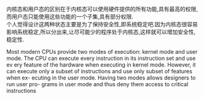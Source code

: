 内核态和用户态的区别在于内核态可以使用硬件提供的所有功能,具有最高的权限,而用户态只能使用这些功能的一个子集,具有部分权限.  
个人觉得设计这两种状态主要是为了保持安全性,即系统稳定吧.因为内核态很容易影响系统稳定,所以分出来,让尽可能少的程序处于内核态,这样就可以增加安全性,稳定性.







Most modern CPUs provide two modes of execution: kernel mode and user
mode. The CPU can execute every instruction in its instruction set and use
ev ery feature of the hardware when executing in kernel mode. However, it can
execute only a subset of instructions and use only subset of features when ex-
ecuting in the user mode. Having two modes allows designers to run user pro-
grams in user mode and thus deny them access to critical instructions
